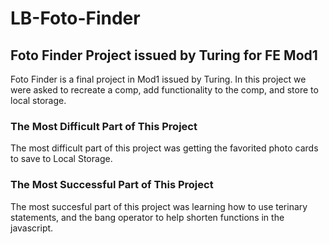 # LB-Foto-Finder
## Foto Finder Project issued by Turing for FE Mod1

Foto Finder is a final project in Mod1 issued by Turing. In this project we were asked to recreate a comp, add functionality to the comp, and store to local storage.

### The Most Difficult Part of This Project

The most difficult part of this project was getting the favorited photo cards to save to Local Storage.

### The Most Successful Part of This Project

The most succesful part of this project was learning how to use terinary statements, and the bang operator to help shorten functions in the javascript.
